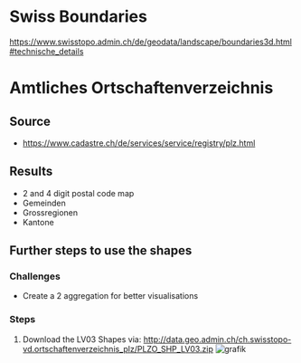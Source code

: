 # Swiss Boundaries

https://www.swisstopo.admin.ch/de/geodata/landscape/boundaries3d.html#technische_details

# Amtliches Ortschaftenverzeichnis

## Source

* https://www.cadastre.ch/de/services/service/registry/plz.html

## Results

* 2 and 4 digit postal code map
* Gemeinden
* Grossregionen
* Kantone

## Further steps to use the shapes

### Challenges

* Create a 2 aggregation for better visualisations

### Steps

1. Download the LV03 Shapes via: http://data.geo.admin.ch/ch.swisstopo-vd.ortschaftenverzeichnis_plz/PLZO_SHP_LV03.zip
  ![grafik](https://user-images.githubusercontent.com/14135678/77164778-dfcc9c80-6aa8-11ea-8acc-f046b7e3b2f0.png)

